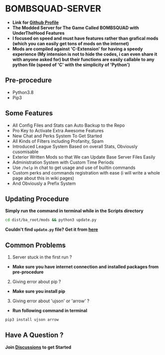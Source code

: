 # BOMBSQUAD-SERVER

- **Link for [Github Profile](https://github.com/LIRIK-SPENCER)**
- **The Modded Server for The Game Called BOMBSQUAD with UnderTheHood Features**
- **I focused on speed and must have features rather than grafical mods (which you can easily get tons of mods on the internet)**
- **Mods are compiled against 'C-Extension' for having a speedy experience (My intension is not to hide the codes, i can even share it with anyone asked for) but their functions are easily callable to any python file (speed of 'C' with the simplicity of 'Python')**

## Pre-procedure

- Python3.8
- Pip3

## Some Features

- All Config Files and Stats can Auto Backup to the Repo
- Pro Key to Activate Extra Awesome Features
- New Chat and Perks System To Get Started
- All Kinds of Filters including Profanity, Spam
- Introduced League System Based on overall Stats, Obviously cusomisable
- Exterior Written Mods so that We can Update Base Server Files Easily
- Administration System with Custom Time Periods
- Use `/help` in chat to get usage and use of builtin commands
- Custom perks and commands registration with ease (i will write a whole page about this in wiki pages)
- And Obviously a Prefix System

## Updating Procedure

**Simply run the command in terminal while in the Scripts directory**

```bash
cd dist/ba_root/mods && python3 update.py
```
**Couldn't find `update.py` file? Get it from [here](https://gist.github.com/LIRIK-SPENCER/b919aaf106340e895d15cd948901990c#file-update-py)**

## Common Problems

1. Server stuck in the first run ? 
- **Make sure you have internet connection and installed packages from pre-procedure**

2. Giving error about pip ? 
- **Make sure you install pip**

3. Giving error about 'ujson' or 'arrow' ?
- **Run following command in terminal**
```bash
pip3 install ujson arrow
```

## Have A Question ?

**Join [Discussions](https://github.com/LIRIK-SPENCER/Bombsquad-Server/discussions) to get Started**
